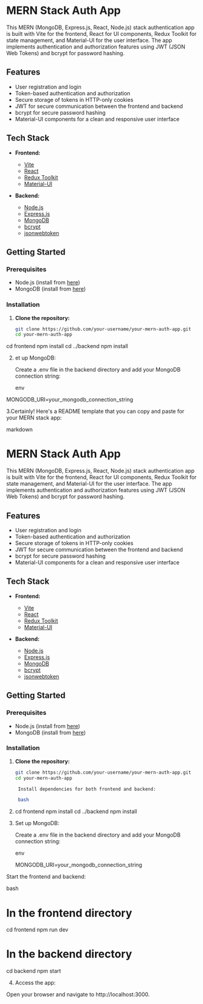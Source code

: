 # MERN Stack Auth App

This MERN (MongoDB, Express.js, React, Node.js) stack authentication app is built with Vite for the frontend, React for UI components, Redux Toolkit for state management, and Material-UI for the user interface. The app implements authentication and authorization features using JWT (JSON Web Tokens) and bcrypt for password hashing.

## Features

- User registration and login
- Token-based authentication and authorization
- Secure storage of tokens in HTTP-only cookies
- JWT for secure communication between the frontend and backend
- bcrypt for secure password hashing
- Material-UI components for a clean and responsive user interface

## Tech Stack

- **Frontend:**
  - [Vite](https://vitejs.dev/)
  - [React](https://reactjs.org/)
  - [Redux Toolkit](https://redux-toolkit.js.org/)
  - [Material-UI](https://mui.com/)

- **Backend:**
  - [Node.js](https://nodejs.org/)
  - [Express.js](https://expressjs.com/)
  - [MongoDB](https://www.mongodb.com/)
  - [bcrypt](https://www.npmjs.com/package/bcrypt)
  - [jsonwebtoken](https://www.npmjs.com/package/jsonwebtoken)

## Getting Started

### Prerequisites

- Node.js (install from [here](https://nodejs.org/))
- MongoDB (install from [here](https://www.mongodb.com/try/download/community))

### Installation

1. **Clone the repository:**

   ```bash
   git clone https://github.com/your-username/your-mern-auth-app.git
   cd your-mern-auth-app
cd frontend
npm install
cd ../backend
npm install

2. et up MongoDB:

    Create a .env file in the backend directory and add your MongoDB connection string:

    env

MONGODB_URI=your_mongodb_connection_string

3.Certainly! Here's a README template that you can copy and paste for your MERN stack app:

markdown

# MERN Stack Auth App

This MERN (MongoDB, Express.js, React, Node.js) stack authentication app is built with Vite for the frontend, React for UI components, Redux Toolkit for state management, and Material-UI for the user interface. The app implements authentication and authorization features using JWT (JSON Web Tokens) and bcrypt for password hashing.

## Features

- User registration and login
- Token-based authentication and authorization
- Secure storage of tokens in HTTP-only cookies
- JWT for secure communication between the frontend and backend
- bcrypt for secure password hashing
- Material-UI components for a clean and responsive user interface

## Tech Stack

- **Frontend:**
  - [Vite](https://vitejs.dev/)
  - [React](https://reactjs.org/)
  - [Redux Toolkit](https://redux-toolkit.js.org/)
  - [Material-UI](https://mui.com/)

- **Backend:**
  - [Node.js](https://nodejs.org/)
  - [Express.js](https://expressjs.com/)
  - [MongoDB](https://www.mongodb.com/)
  - [bcrypt](https://www.npmjs.com/package/bcrypt)
  - [jsonwebtoken](https://www.npmjs.com/package/jsonwebtoken)

## Getting Started

### Prerequisites

- Node.js (install from [here](https://nodejs.org/))
- MongoDB (install from [here](https://www.mongodb.com/try/download/community))

### Installation

1. **Clone the repository:**

   ```bash
   git clone https://github.com/your-username/your-mern-auth-app.git
   cd your-mern-auth-app

    Install dependencies for both frontend and backend:

    bash

2.  cd frontend
npm install
cd ../backend
npm install

3. Set up MongoDB:

    Create a .env file in the backend directory and add your MongoDB connection string:

    env

    MONGODB_URI=your_mongodb_connection_string

Start the frontend and backend:

bash

# In the frontend directory
cd frontend
npm run dev

# In the backend directory
cd backend
npm start

4.    Access the app:

Open your browser and navigate to http://localhost:3000.
